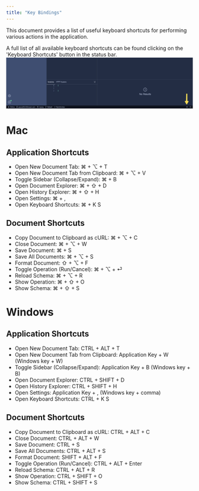 ```yaml
---
title: "Key Bindings"
---
```


This document provides a list of useful keyboard shortcuts for performing various actions in the application.

A full list of all available keyboard shortcuts can be found clicking on the 'Keyboard Shortcuts' button in the status bar.
![Screenshot showing the keyboard shortcuts button in the status bar](images/key-bindings-0.png)

# Mac

## Application Shortcuts

- Open New Document Tab: ⌘ + ⌥ + T
- Open New Document Tab from Clipboard: ⌘ + ⌥ + V
- Toggle Sidebar (Collapse/Expand): ⌘ + B
- Open Document Explorer: ⌘ + ⇧ + D
- Open History Explorer: ⌘ + ⇧ + H
- Open Settings: ⌘ + ,
- Open Keyboard Shortcuts: ⌘ + K S

## Document Shortcuts

- Copy Document to Clipboard as cURL: ⌘ + ⌥ + C
- Close Document: ⌘ + ⌥ + W
- Save Document: ⌘ + S
- Save All Documents: ⌘ + ⌥ + S
- Format Document: ⇧ + ⌥ + F
- Toggle Operation (Run/Cancel): ⌘ + ⌥ + ⏎
- Reload Schema: ⌘ + ⌥ + R
- Show Operation: ⌘ + ⇧ + O
- Show Schema: ⌘ + ⇧ + S

# Windows

## Application Shortcuts

- Open New Document Tab: CTRL + ALT + T
- Open New Document Tab from Clipboard: Application Key + W (Windows key + W)
- Toggle Sidebar (Collapse/Expand): Application Key + B (Windows key + B)
- Open Document Explorer: CTRL + SHIFT + D
- Open History Explorer: CTRL + SHIFT + H
- Open Settings: Application Key + , (Windows key + comma)
- Open Keyboard Shortcuts: CTRL + K S

## Document Shortcuts

- Copy Document to Clipboard as cURL: CTRL + ALT + C
- Close Document: CTRL + ALT + W
- Save Document: CTRL + S
- Save All Documents: CTRL + ALT + S
- Format Document: SHIFT + ALT + F
- Toggle Operation (Run/Cancel): CTRL + ALT + Enter
- Reload Schema: CTRL + ALT + R
- Show Operation: CTRL + SHIFT + O
- Show Schema: CTRL + SHIFT + S
